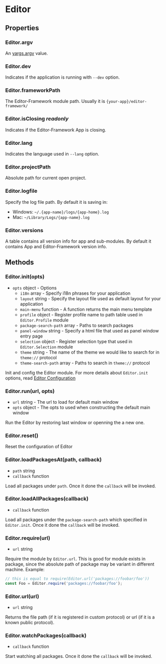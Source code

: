 # Editor

## Properties

### Editor.argv

An [yargs.argv](https://github.com/yargs/yargs) value.

### Editor.dev

Indicates if the application is running with `--dev` option.

### Editor.frameworkPath

The Editor-Framework module path. Usually it is `{your-app}/editor-framework/`

### Editor.isClosing _readonly_

Indicates if the Editor-Framework App is closing.

### Editor.lang

Indicates the language used in `--lang` option.

### Editor.projectPath

Absolute path for current open project.

### Editor.logfile

Specify the log file path. By default it is saving in:

 - Windows: `~/.{app-name}/logs/{app-home}.log`
 - Mac: `~/Library/Logs/{app-name}.log`

### Editor.versions

A table contains all version info for app and sub-modules. By default it contains App and Editor-Framework version info.

## Methods

### Editor.init(opts)

 - `opts` object - Options
   - `i18n` array - Specify i18n phrases for your application
   - `layout` string - Specify the layout file used as default layout for your application
   - `main-menu` function - A function returns the main menu template
   - `profile` object - Register profile name to path table used in `Editor.Profile` module
   - `package-search-path` array - Paths to search packages
   - `panel-window` string - Specify a html file that used as panel window entry page
   - `selection` object - Register selection type that used in `Editor.Selection` module
   - `theme` string - The name of the theme we would like to search for in `theme://` protocol
   - `theme-search-path` array - Paths to search in `theme://` protocol

Init and config the Editor module. For more details about `Editor.init` options, read [Editor Configuration](../manual/customization/editor-configuration.md)   

### Editor.run(url, opts)

 - `url` string - The url to load for default main window
 - `opts` object - The opts to used when constructing the default main window

Run the Editor by restoring last window or openning the a new one.

### Editor.reset()

Reset the configuration of Editor

### Editor.loadPackagesAt(path, callback)

 - `path` string
 - `callback` function

Load all packages under `path`. Once it done the `callback` will be invoked.

### Editor.loadAllPackages(callback)

 - `callback` function

Load all packages under the `package-search-path` which specified in `Editor.init`. Once it done the `callback` will be invoked.

### Editor.require(url)

 - `url` string

Require the module by `Editor.url`. This is good for module exists in package, since the absolute path of package may be variant in different machine. Example:

```javascript
// this is equal to require(Editor.url('packages://foobar/foo'))
const Foo = Editor.require('packages://foobar/foo');
```

### Editor.url(url)

 - `url` string

Returns the file path (if it is registered in custom protocol) or url (if it is a known public protocol).

### Editor.watchPackages(callback)

 - `callback` function

Start watching all packages. Once it done the `callback` will be invoked.
